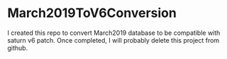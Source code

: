 # March2019ToV6Conversion
I created this repo to convert March2019 database to be compatible with saturn v6 patch. Once completed, I will probably delete this project from github.
